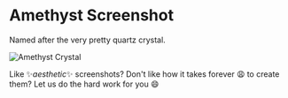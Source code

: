 # Amethyst Screenshot
Named after the very pretty quartz crystal.

![Amethyst Crystal](https://github.com/jtpotato/amethyst-screenshot/blob/main/docs/images/Amethyst.png)

Like ✨*aesthetic*✨ screenshots? Don't like how it takes forever 😩 to create them? Let us do the hard work for you 😄